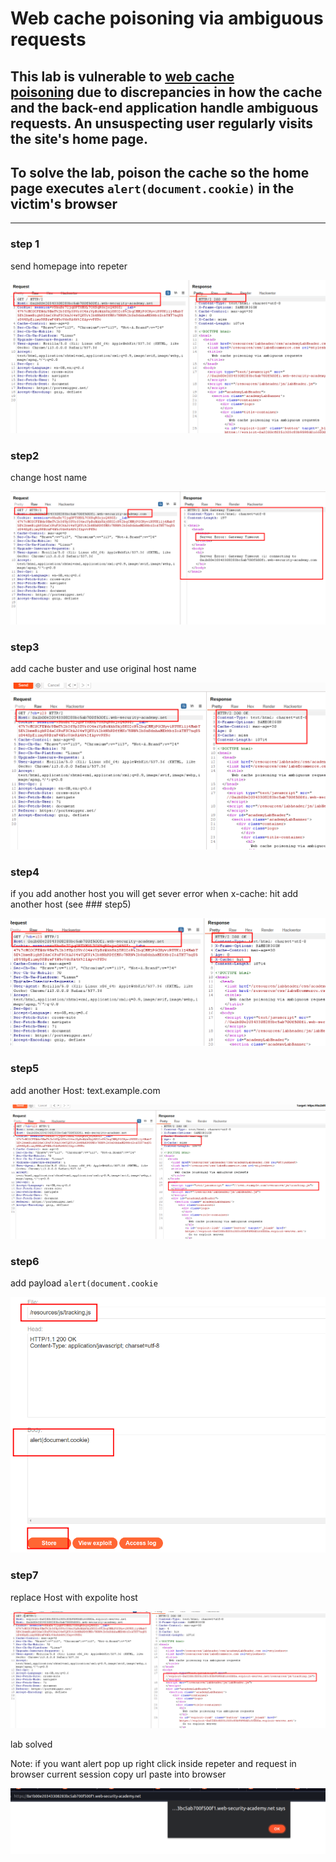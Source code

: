 # Web cache poisoning via ambiguous requests

## This lab is vulnerable to [web cache poisoning](https://portswigger.net/web-security/web-cache-poisoning) due to discrepancies in how the cache and the back-end application handle ambiguous requests. An unsuspecting user regularly visits the site's home page.

## To solve the lab, poison the cache so the home page executes `alert(document.cookie)` in the victim's browser

---

### step 1

send homepage into repeter

![screenshot](./images/lab3_home_page_repeter.png)

### step2

change host name

![screenshot](./images/lab3_hostname_change_homepage.png)

### step3

add cache buster and use original host name

![screenshot](./images/lab3_use_cache_buster_into_repeter.png)

### step4

if you add another host
you will get sever error
when x-cache: hit
add another host (see ### step5)

![screenshot](./images/lab3_x_cache_hit.png)

### step5

add another Host: text.example.com

![screenshot](./images/lab3_add_another_host.png)

### step6

add payload `alert(document.cookie`

![screenshot](./images/lab3_added_payload_into_expolit.png)

### step7

replace Host with expolite host

![screenshot](./images/lab3_final_payload.png)

lab solved

Note:
if you want alert pop up
right click inside repeter and request in browser current session copy url paste into browser

![screenshot](./images/lab3_alert_popUp.png)
